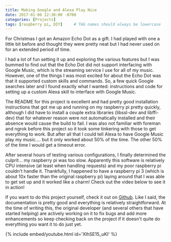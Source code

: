 ```yaml
---
title: Making Google and Alexa Play Nice
date: 2017-01-06 12:30:00 -0700
categories: [Projects]
tags: [raspberry pi, DIY]     # TAG names should always be lowercase
---
```


For Christmas I got an Amazon Echo Dot as a gift. I had played with one a little bit before and thought they were pretty neat but I had never used on for an extended period of time.

I had a lot of fun setting it up and exploring the various features but I was bummed to find out that the Echo Dot did not support interfacing with Google Music, which is the streaming service I use for all of my music. However, one of the things I was most excited for about the Echo Dot was that it supported custom skills and commands. So, a few quick Google searches later and I found exactly what I wanted: instructions and code for setting up a custom Alexa skill to interface with Google Music.

The README for this project is excellent and had pretty good installation instructions that got me up and running on my raspberry pi pretty quickly, although I did have to install a couple extra libraries (libssl-dev and libffi-dev) that for whatever reason were not automatically installed and their absence would cause the build to fail. I was also not familiar with foreman and ngrok before this project so it took some tinkering with those to get everything to work. But after all that I could tell Alexa to have Google Music play my music.... but it only worked about 50% of the time. The other 50% of the time I would get a timeout error.

After several hours of testing various configurations, I finally determined the culprit... my raspberry pi was too slow. Apparently this software is relatively CPU intensive (at least when handling requests) and my poor raspberry pi couldn't handle it. Thankfully, I happened to have a raspberry pi 3 (which is about 10x faster than the original raspberry pi) laying around that I was able to get set up and it worked like a charm! Check out the video below to see it in action!

If you want to do this project yourself, check it out on [Github](https://github.com/stevenleeg/geemusic). Like I said, the documentation is pretty good and everything is relatively straightforward. At the time of writing this, the original developer (and several others that have started helping) are actively working on it to fix bugs and add more enhancements so keep checking back on the project if it doesn't quite do everything you want it to do just yet.

{% include embed/youtube.html id='XlhSE15_uKI' %}
